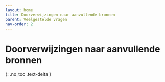 ```yaml
---
layout: home
title: Doorverwijzingen naar aanvullende bronnen
parent: Veelgestelde vragen
nav-order: 2
---
```


# Doorverwijzingen naar aanvullende bronnen
{: .no_toc .text-delta }